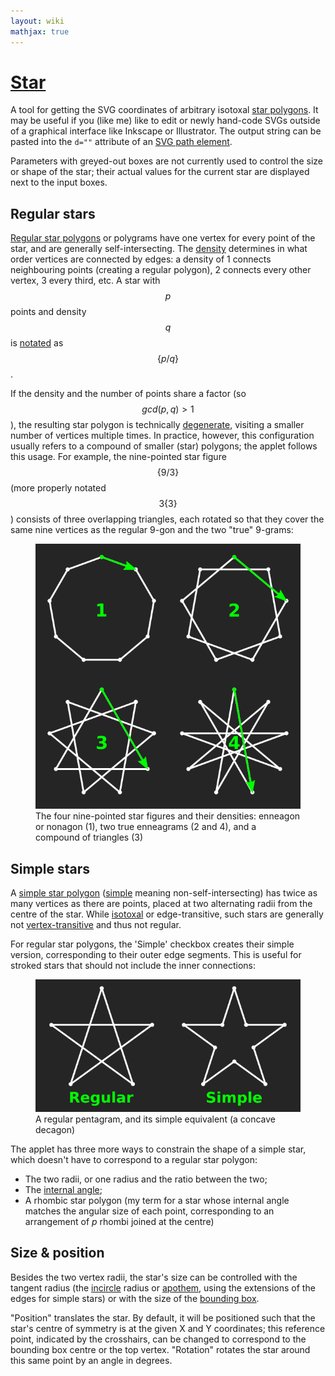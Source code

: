 ```yaml
---
layout: wiki
mathjax: true
---
```


# [Star](../)

A tool for getting the SVG coordinates of arbitrary isotoxal [star polygons](https://en.wikipedia.org/wiki/Star_polygon). It may be useful if you (like me) like to edit or newly hand-code SVGs outside of a graphical interface like Inkscape or Illustrator. The output string can be pasted into the `d=""` attribute of an [SVG path element](https://developer.mozilla.org/en-US/docs/Web/SVG/Tutorial/Paths).

Parameters with greyed-out boxes are not currently used to control the size or shape of the star; their actual values for the current star are displayed next to the input boxes.

## Regular stars
[Regular star polygons](https://en.wikipedia.org/wiki/Polygram_\(geometry\)) or polygrams have one vertex for every point of the star, and are generally self-intersecting. The [density](https://en.wikipedia.org/wiki/Density_\(polytope\)) determines in what order vertices are connected by edges: a density of 1 connects neighbouring points (creating a regular polygon), 2 connects every other vertex, 3 every third, etc. A star with $$p$$ points and density $$q$$ is [notated](https://en.wikipedia.org/wiki/Schl%C3%A4fli_symbol) as $$\{p/q\}$$.

If the density and the number of points share a factor (so $$gcd(p,q) > 1$$), the resulting star polygon is technically [degenerate](https://en.wikipedia.org/wiki/Star_polygon#Degenerate_regular_star_polygons), visiting a smaller number of vertices multiple times. In practice, however, this configuration usually refers to a compound of smaller (star) polygons; the applet follows this usage. For example, the nine-pointed star figure $$\{9/3\}$$ (more properly notated $$3\{3\}$$) consists of three overlapping triangles, each rotated so that they cover the same nine vertices as the regular 9-gon and the two "true" 9-grams:

<figure>
<img src="density.png" alt=""/>
<figcaption>The four nine-pointed star figures and their densities: enneagon or nonagon (1), two true enneagrams (2 and 4), and a compound of triangles (3)</figcaption>
</figure>

## Simple stars
A [simple star polygon](https://en.wikipedia.org/wiki/Star_polygon#Simple_isotoxal_star_polygons) ([simple](https://en.wikipedia.org/wiki/Simple_polygon) meaning non-self-intersecting) has twice as many vertices as there are points, placed at two alternating radii from the centre of the star. While [isotoxal](https://en.wikipedia.org/wiki/Isotoxal_figure) or edge-transitive, such stars are generally not [vertex-transitive](https://en.wikipedia.org/wiki/Isogonal_figure) and thus not regular.

For regular star polygons, the 'Simple' checkbox creates their simple version, corresponding to their outer edge segments. This is useful for stroked stars that should not include the inner connections:

<figure>
<img src="regular_simple.png" alt=""/>
<figcaption>A regular pentagram, and its simple equivalent (a concave decagon)</figcaption>
</figure>

The applet has three more ways to constrain the shape of a simple star, which doesn't have to correspond to a regular star polygon:
* The two radii, or one radius and the ratio between the two;
* The [internal angle](https://en.wikipedia.org/wiki/Internal_and_external_angles);
* A rhombic star polygon (my term for a star whose internal angle matches the angular size of each point, corresponding to an arrangement of *p* rhombi joined at the centre)

## Size & position
Besides the two vertex radii, the star's size can be controlled with the tangent radius (the [incircle](https://en.wikipedia.org/wiki/Tangential_polygon) radius or [apothem](https://en.wikipedia.org/wiki/Apothem), using the extensions of the edges for simple stars) or with the size of the [bounding box](https://en.wikipedia.org/wiki/Minimum_bounding_rectangle).

"Position" translates the star. By default, it will be positioned such that the star's centre of symmetry is at the given X and Y coordinates; this reference point, indicated by the crosshairs, can be changed to correspond to the bounding box centre or the top vertex. "Rotation" rotates the star around this same point by an angle in degrees.
